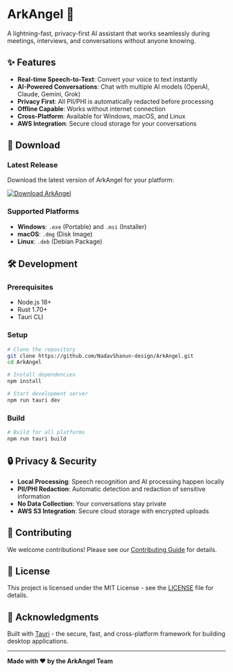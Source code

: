 # ArkAngel 🚀

A lightning-fast, privacy-first AI assistant that works seamlessly during meetings, interviews, and conversations without anyone knowing.

## ✨ Features

- **Real-time Speech-to-Text**: Convert your voice to text instantly
- **AI-Powered Conversations**: Chat with multiple AI models (OpenAI, Claude, Gemini, Grok)
- **Privacy First**: All PII/PHI is automatically redacted before processing
- **Offline Capable**: Works without internet connection
- **Cross-Platform**: Available for Windows, macOS, and Linux
- **AWS Integration**: Secure cloud storage for your conversations

## 🚀 Download

### Latest Release
Download the latest version of ArkAngel for your platform:

[![Download ArkAngel](https://img.shields.io/badge/Download-ArkAngel-blue?style=for-the-badge&logo=github)](https://github.com/NadavShanun-design/ArkAngel/releases/latest)

### Supported Platforms
- **Windows**: `.exe` (Portable) and `.msi` (Installer)
- **macOS**: `.dmg` (Disk Image)
- **Linux**: `.deb` (Debian Package)

## 🛠️ Development

### Prerequisites
- Node.js 18+
- Rust 1.70+
- Tauri CLI

### Setup
```bash
# Clone the repository
git clone https://github.com/NadavShanun-design/ArkAngel.git
cd ArkAngel

# Install dependencies
npm install

# Start development server
npm run tauri dev
```

### Build
```bash
# Build for all platforms
npm run tauri build
```

## 🔒 Privacy & Security

- **Local Processing**: Speech recognition and AI processing happen locally
- **PII/PHI Redaction**: Automatic detection and redaction of sensitive information
- **No Data Collection**: Your conversations stay private
- **AWS S3 Integration**: Secure cloud storage with encrypted uploads

## 🤝 Contributing

We welcome contributions! Please see our [Contributing Guide](CONTRIBUTING.md) for details.

## 📄 License

This project is licensed under the MIT License - see the [LICENSE](LICENSE) file for details.

## 🙏 Acknowledgments

Built with [Tauri](https://tauri.app/) - the secure, fast, and cross-platform framework for building desktop applications.

---

**Made with ❤️ by the ArkAngel Team**
